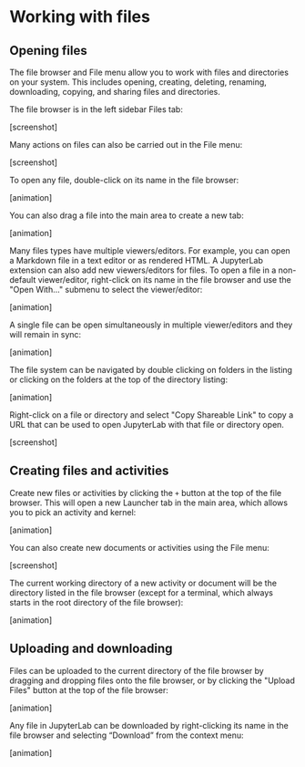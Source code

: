 
# Working with files

## Opening files

The file browser and File menu allow you to work with
files and directories on your system. This includes opening, creating, deleting,
renaming, downloading, copying, and sharing files and directories.

The file browser is in the left sidebar Files tab:

[screenshot]

Many actions on files can also be carried out in the File menu:

[screenshot]

To open any file, double-click on its name in the file browser:

[animation]

You can also drag a file into the main area to create a new tab:

[animation]

Many files types have multiple viewers/editors. For example, you can open a Markdown file in
a text editor or as rendered HTML. A JupyterLab extension can also
add new viewers/editors for files. To open a file in a non-default
viewer/editor, right-click on its name in the file browser and use the "Open
With..." submenu to select the viewer/editor:

[animation]

A single file can be open simultaneously in multiple viewer/editors and they
will remain in sync:

[animation]

The file system can be navigated by double clicking on folders in the listing or
clicking on the folders at the top of the directory listing:

[animation]

Right-click on a file or directory and select "Copy Shareable Link" to copy a
URL that can be used to open JupyterLab with that file or directory open.

[screenshot]

## Creating files and activities

Create new files or activities by clicking the `+` button at the top of the file
browser. This will open a new Launcher tab in the main area, which allows you to pick
an activity and kernel:

[animation]

You can also create new documents or activities using the File menu:

[screenshot]

The current working directory of a new activity or document will be the directory listed in the file browser (except for a terminal, which always starts in the root directory of the file browser):

[animation]

## Uploading and downloading

Files can be uploaded to the current directory of the file browser by dragging
and dropping files onto the file browser, or by clicking the "Upload Files"
button at the top of the file browser:

[animation]

Any file in JupyterLab can be downloaded by right-clicking its name in the file
browser and selecting “Download” from the context menu:

[animation]
